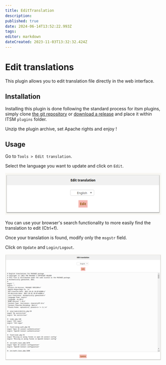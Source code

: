 ```yaml
---
title: EditTranslation
description: 
published: true
date: 2024-06-14T13:52:22.993Z
tags: 
editor: markdown
dateCreated: 2023-11-03T13:32:32.424Z
---
```


# Edit translations

This plugin allows you to edit translation file directly in the web interface.

## Installation

Installing this plugin is done following the standard process for itsm plugins, simply clone [the git repository](https://github.com/itsmng/edittraduction) or [download a release](https://github.com/itsmng/edittraduction/releases) and place it within ITSM `plugins` folder.

Unzip the plugin archive, set Apache rights and enjoy !

## Usage

Go to `Tools > Edit translation`.

Select the language you want to update and click on `Edit`.

![Select language](/en/img/edittraduction/edittraduction_select_language.png)

You can use your browser's search functionality to more easily find the translation to edit (Ctrl+f).

Once your translation is found, modify only the `msgstr` field.

Click on `Update` and `Login/Logout`.

![Update traduction](/en/img/edittraduction/edittraduction_update_traduction.png)